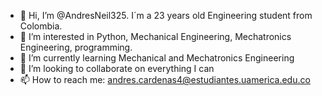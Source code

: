 - 👋 Hi, I’m @AndresNeil325. I´m a 23 years old Engineering student from Colombia. 
- 👀 I’m interested in Python, Mechanical Engineering, Mechatronics Engineering, programming.
- 🌱 I’m currently learning Mechanical and Mechatronics Engineering
- 💞️ I’m looking to collaborate on everything I can
- 📫 How to reach me: andres.cardenas4@estudiantes.uamerica.edu.co

<!---
AndresNeil325/AndresNeil325 is a ✨ special ✨ repository because its `README.md` (this file) appears on your GitHub profile.
You can click the Preview link to take a look at your changes.
--->
